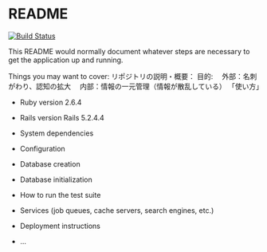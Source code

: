 # README
[![Build Status](https://travis-ci.org/hachimaki37/yy-sprout.svg?branch=master)](https://travis-ci.org/hachimaki37/yy-sprout)

This README would normally document whatever steps are necessary to get the
application up and running.

Things you may want to cover:
リポジトリの説明・概要：
目的:
　外部：名刺がわり、認知の拡大
　内部：情報の一元管理（情報が散乱している）
「使い方」
* Ruby version
2.6.4
* Rails version
Rails 5.2.4.4
* System dependencies

* Configuration

* Database creation

* Database initialization

* How to run the test suite

* Services (job queues, cache servers, search engines, etc.)

* Deployment instructions

* ...
